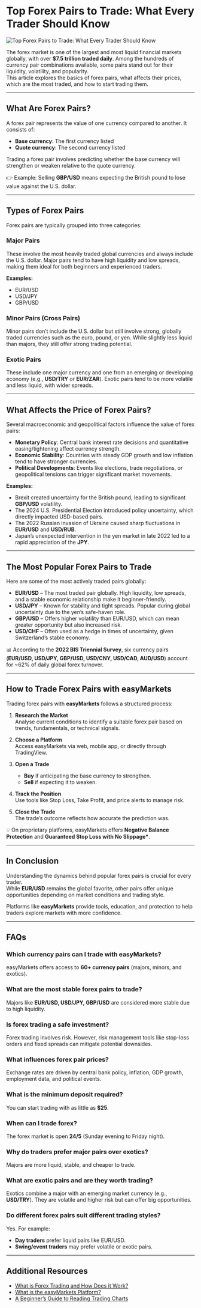 <!--meta
title: Top Forex Pairs to Trade: What Every Trader Should Know
slug: top-forex-pairs-to-trade
canonical_url: https://www.easymarkets.com/education/forex/top-forex-pairs-to-trade 
date: 2025-09-05 
primary-keyword: forex pairs
meta_description: An essential beginner's guide to forex trading: how it works, what to know before starting, trading tools, risk management, and how to choose the right broker.
keywords: Explore the most popular forex pairs, what influences their prices, and how to trade them. Learn the difference between major, minor, and exotic pairs. 
"og_image": "https://github.com/user-attachments/assets/ae3951fd-ed2c-4818-be29-a4434a553cab",
"images": [
"https://github.com/user-attachments/assets/ce8a2820-4714-4db1-a770-bf1162be4081
],
"twitter_card": "easyMarkets"
-->

# Top Forex Pairs to Trade: What Every Trader Should Know

![Top Forex Pairs to Trade: What Every Trader Should Know](https://github.com/user-attachments/assets/ce8a2820-4714-4db1-a770-bf1162be4081)

The forex market is one of the largest and most liquid financial markets globally, with over **$7.5 trillion traded daily**. Among the hundreds of currency pair combinations available, some pairs stand out for their liquidity, volatility, and popularity.  
This article explores the basics of forex pairs, what affects their prices, which are the most traded, and how to start trading them.  

---

## What Are Forex Pairs?

A forex pair represents the value of one currency compared to another. It consists of:  

- **Base currency**: The first currency listed  
- **Quote currency**: The second currency listed  

Trading a forex pair involves predicting whether the base currency will strengthen or weaken relative to the quote currency.  

👉 Example: Selling **GBP/USD** means expecting the British pound to lose value against the U.S. dollar.  

---

## Types of Forex Pairs

Forex pairs are typically grouped into three categories:  

### Major Pairs
These involve the most heavily traded global currencies and always include the U.S. dollar. Major pairs tend to have high liquidity and low spreads, making them ideal for both beginners and experienced traders.  

**Examples:**  
- EUR/USD  
- USD/JPY  
- GBP/USD  

### Minor Pairs (Cross Pairs)
Minor pairs don’t include the U.S. dollar but still involve strong, globally traded currencies such as the euro, pound, or yen. While slightly less liquid than majors, they still offer strong trading potential.  

### Exotic Pairs
These include one major currency and one from an emerging or developing economy (e.g., **USD/TRY** or **EUR/ZAR**). Exotic pairs tend to be more volatile and less liquid, with wider spreads.  

---

## What Affects the Price of Forex Pairs?

Several macroeconomic and geopolitical factors influence the value of forex pairs:  

- **Monetary Policy**: Central bank interest rate decisions and quantitative easing/tightening affect currency strength.  
- **Economic Stability**: Countries with steady GDP growth and low inflation tend to have stronger currencies.  
- **Political Developments**: Events like elections, trade negotiations, or geopolitical tensions can trigger significant market movements.  

**Examples:**  
- Brexit created uncertainty for the British pound, leading to significant **GBP/USD** volatility.  
- The 2024 U.S. Presidential Election introduced policy uncertainty, which directly impacted USD-based pairs.  
- The 2022 Russian invasion of Ukraine caused sharp fluctuations in **EUR/USD** and **USD/RUB**.  
- Japan’s unexpected intervention in the yen market in late 2022 led to a rapid appreciation of the **JPY**.  

---

## The Most Popular Forex Pairs to Trade

Here are some of the most actively traded pairs globally:  

- **EUR/USD** – The most traded pair globally. High liquidity, low spreads, and a stable economic relationship make it beginner-friendly.  
- **USD/JPY** – Known for stability and tight spreads. Popular during global uncertainty due to the yen’s safe-haven role.  
- **GBP/USD** – Offers higher volatility than EUR/USD, which can mean greater opportunity but also increased risk.  
- **USD/CHF** – Often used as a hedge in times of uncertainty, given Switzerland’s stable economy.  

📊 According to the **2022 BIS Triennial Survey**, six currency pairs (**EUR/USD, USD/JPY, GBP/USD, USD/CNY, USD/CAD, AUD/USD**) account for ~62% of daily global forex turnover.  

---

## How to Trade Forex Pairs with easyMarkets

Trading forex pairs with **easyMarkets** follows a structured process:  

1. **Research the Market**  
   Analyse current conditions to identify a suitable forex pair based on trends, fundamentals, or technical signals.  

2. **Choose a Platform**  
   Access easyMarkets via web, mobile app, or directly through TradingView.  

3. **Open a Trade**  
   - **Buy** if anticipating the base currency to strengthen.  
   - **Sell** if expecting it to weaken.  

4. **Track the Position**  
   Use tools like Stop Loss, Take Profit, and price alerts to manage risk.  

5. **Close the Trade**  
   The trade’s outcome reflects how accurate the prediction was.  

💡 On proprietary platforms, easyMarkets offers **Negative Balance Protection** and **Guaranteed Stop Loss with No Slippage\***.  

---

## In Conclusion

Understanding the dynamics behind popular forex pairs is crucial for every trader.  
While **EUR/USD** remains the global favorite, other pairs offer unique opportunities depending on market conditions and trading style.  

Platforms like **easyMarkets** provide tools, education, and protection to help traders explore markets with more confidence.  

---

## FAQs

### Which currency pairs can I trade with easyMarkets?  
easyMarkets offers access to **60+ currency pairs** (majors, minors, and exotics).  

### What are the most stable forex pairs to trade?  
Majors like **EUR/USD, USD/JPY, GBP/USD** are considered more stable due to high liquidity.  

### Is forex trading a safe investment?  
Forex trading involves risk. However, risk management tools like stop-loss orders and fixed spreads can mitigate potential downsides.  

### What influences forex pair prices?  
Exchange rates are driven by central bank policy, inflation, GDP growth, employment data, and political events.  

### What is the minimum deposit required?  
You can start trading with as little as **$25**.  

### When can I trade forex?  
The forex market is open **24/5** (Sunday evening to Friday night).  

### Why do traders prefer major pairs over exotics?  
Majors are more liquid, stable, and cheaper to trade.  

### What are exotic pairs and are they worth trading?  
Exotics combine a major with an emerging market currency (e.g., **USD/TRY**). They are volatile and higher risk but can offer big opportunities.  

### Do different forex pairs suit different trading styles?  
Yes. For example:  
- **Day traders** prefer liquid pairs like EUR/USD.  
- **Swing/event traders** may prefer volatile or exotic pairs.  

---

## Additional Resources

- [What is Forex Trading and How Does it Work?](https://github.com/JohnnyMTP/easyMarkets/blob/main/Forex%20Trading%20For%20Beginners.md)  
- [What is the easyMarkets Platform?](https://github.com/JohnnyMTP/easyMarkets/blob/main/What%20is%20the%20easyMarkets%20Platform%20and%20How%20Does%20it%20Work.md)  
- [A Beginner’s Guide to Reading Trading Charts](https://github.com/JohnnyMTP/easyMarkets/blob/main/A%20Beginner's%20Guide%20to%20Reading%20Trading%20Charts.md)  
